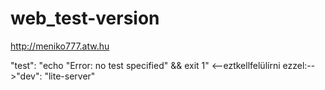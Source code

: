 # web_test-version
http://meniko777.atw.hu

"test": "echo \"Error: no test specified\" && exit 1"    <--eztkellfelülírni      ezzel:-->"dev": "lite-server"
